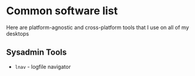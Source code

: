 # Common software list

Here are platform-agnostic and cross-platform tools that I use on all of my desktops

## Sysadmin Tools
- `lnav` - logfile navigator


